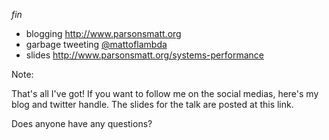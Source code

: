 _fin_

- blogging http://www.parsonsmatt.org
- garbage tweeting [@mattoflambda](https://twitter.com/mattoflambda)
- slides http://www.parsonsmatt.org/systems-performance

Note:

That's all I've got! If you want to follow me on the social medias, here's my blog and twitter handle.
The slides for the talk are posted at this link.

Does anyone have any questions?
